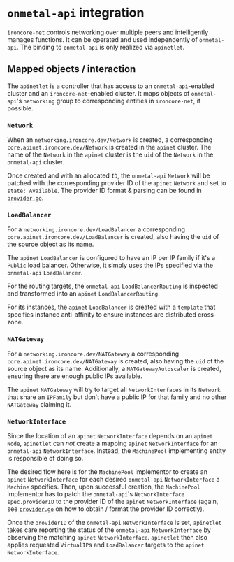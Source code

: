# `onmetal-api` integration

`ironcore-net` controls networking over multiple peers
and intelligently manages functions. It can be operated and
used independently of `onmetal-api`. The binding to `onmetal-api`
is only realized via `apinetlet`.

## Mapped objects / interaction

The `apinetlet` is a controller that has access to an `onmetal-api`-enabled
cluster and an `ironcore-net`-enabled cluster. It maps objects of
`onmetal-api`'s `networking` group to corresponding entities in
`ironcore-net`, if possible.

### `Network`

When an `networking.ironcore.dev/Network` is created, a corresponding
`core.apinet.ironcore.dev/Network` is created in the `apinet` cluster.
The name of the `Network` in the `apinet` cluster is the `uid` of the
`Network` in the `onmetal-api` cluster.

Once created and with an allocated `ID`, the `onmetal-api` `Network` will
be patched with the corresponding provider ID of the `apinet` `Network` and
set to `state: Available`.
The provider ID format & parsing can be found in [`provider.go`](../../apinetlet/provider/provider.go).

### `LoadBalancer`

For a `networking.ironcore.dev/LoadBalancer` a corresponding
`core.apinet.ironcore.dev/LoadBalancer` is created, also having the
`uid` of the source object as its name.

The `apinet` `LoadBalancer` is configured to have an IP per IP family
if it's a `Public` load balancer. Otherwise, it simply uses the IPs
specified via the `onmetal-api` `LoadBalancer`.

For the routing targets, the `onmetal-api` `LoadBalancerRouting` is
inspected and transformed into an `apinet` `LoadBalancerRouting`.

For its instances, the `apinet` `LoadBalancer` is created with a `template`
that specifies instance anti-affinity to ensure instances are distributed
cross-zone.

### `NATGateway`

For a `networking.ironcore.dev/NATGateway` a corresponding
`core.apinet.ironcore.dev/NATGateway` is created, also having the
`uid` of the source object as its name. Additionally, a
`NATGatewayAutoscaler` is created, ensuring there are enough public
IPs available.

The `apinet` `NATGateway` will try to target all `NetworkInterface`s
in its `Network` that share an `IPFamily` but don't have a public
IP for that family and no other `NATGateway` claiming it.

### `NetworkInterface`

Since the location of an `apinet` `NetworkInterface` depends on an
`apinet` `Node`, `apinetlet` can *not* create a mapping `apinet`
`NetworkInterface` for an `onmetal-api` `NetworkInterface`. Instead,
the `MachinePool` implementing entity is responsible of doing so.

The desired flow here is for the `MachinePool` implementor to create
an `apinet` `NetworkInterface` for each desired `onmetal-api`
`NetworkInterface` a `Machine` specifies. Then, upon successful creation,
the `MachinePool` implementor has to patch the `onmetal-api`'s
`NetworkInterface` `spec.providerID` to the provider ID of the
`apinet` `NetworkInterface` (again, see
[`provider.go`](../../apinetlet/provider/provider.go) on how to obtain
/ format the provider ID correctly).

Once the `providerID` of the `onmetal-api` `NetworkInterface` is set,
`apinetlet` takes care reporting the status of the `onmetal-api`
`NetworkInterface` by observing the matching `apinet` `NetworkInterface`.
`apinetlet` then also applies requested `VirtualIP`s and `LoadBalancer`
targets to the `apinet` `NetworkInterface`.

